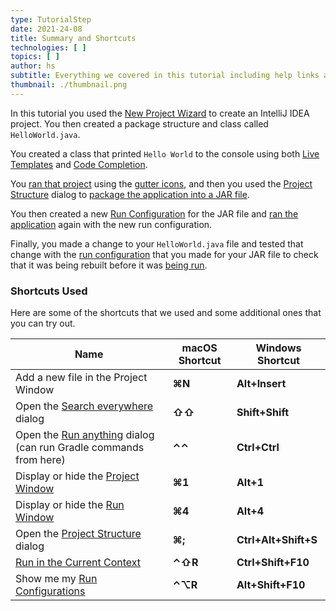 ```yaml
---
type: TutorialStep
date: 2021-24-08
title: Summary and Shortcuts
technologies: [ ]
topics: [ ]
author: hs
subtitle: Everything we covered in this tutorial including help links and shortcuts.
thumbnail: ./thumbnail.png
---
```


In this tutorial you used the [New Project Wizard](https://www.jetbrains.com/help/idea/new-project-wizard.html) to create an IntelliJ IDEA project. You then created a package structure and class called `HelloWorld.java`.

You created a class that printed `Hello World` to the console using both [Live Templates](https://www.jetbrains.com/help/idea/using-live-templates.html) and [Code Completion](https://www.jetbrains.com/help/idea/auto-completing-code.html).

You [ran that project](https://www.jetbrains.com/help/idea/running-applications.html) using the [gutter icons](https://www.jetbrains.com/help/idea/settings-gutter-icons.html), and then you used the [Project Structure](https://www.jetbrains.com/help/idea/project-settings-and-structure.html) dialog to [package the application into a JAR file](https://www.jetbrains.com/help/idea/compiling-applications.html#package_into_jar).

You then created a new [Run Configuration](https://www.jetbrains.com/help/idea/run-debug-configuration.html) for the JAR file and [ran the application](https://www.jetbrains.com/help/idea/running-applications.html) again with the new run configuration.

Finally, you made a change to your `HelloWorld.java` file and tested that change with the [run configuration](https://www.jetbrains.com/help/idea/run-debug-configuration.html) that you made for your JAR file to check that it was being rebuilt before it was [being run](https://www.jetbrains.com/help/idea/running-applications.html).

### Shortcuts Used
Here are some of the shortcuts that we used and some additional ones that you can try out.

| Name                                                                                                                          | macOS Shortcut | Windows Shortcut     |
| ----------------------------------------------------------------------------------------------------------------------------- | -------------- | -------------------- |
| Add a new file in the Project Window                                                                                          | **⌘N**         | **Alt+Insert**       |
| Open the [Search everywhere](https://www.jetbrains.com/help/idea/searching-everywhere.html) dialog                            | **⇧⇧**         | **Shift+Shift**      |
| Open the [Run anything](https://www.jetbrains.com/help/idea/running-anything.html) dialog (can run Gradle commands from here) | **⌃⌃**         | **Ctrl+Ctrl**        |
| Display or hide the [Project Window](https://www.jetbrains.com/help/idea/project-tool-window.html)                            | **⌘1**         | **Alt+1**            |
| Display or hide the [Run Window](https://www.jetbrains.com/help/idea/run-tool-window.html)                                    | **⌘4**         | **Alt+4**            |
| Open the [Project Structure](https://www.jetbrains.com/help/idea/project-settings-and-structure.html) dialog                  | **⌘;**         | **Ctrl+Alt+Shift+S** |
| [Run in the Current Context](https://www.jetbrains.com/help/idea/run-debug-configuration.html)                                | **⌃⇧R**        | **Ctrl+Shift+F10**   |
| Show me my [Run Configurations](https://www.jetbrains.com/help/idea/run-debug-configuration.html)                             | **⌃⌥R**        | **Alt+Shift+F10**    |

